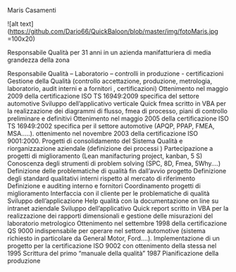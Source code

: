 Maris Casamenti

![alt text](https://github.com/Dario66/QuickBaloon/blob/master/img/fotoMaris.jpg =100x20)

Responsabile Qualità per 31 anni in un azienda manifatturiera di media grandezza della zona
                       
Responsabile Qualità – Laboratorio – controlli in produzione - certificazioni
Gestione della Qualità (controllo accettazione, produzione, metrologia, laboratorio, audit interni e a fornitori , certificazioni)
Ottenimento nel maggio 2009 della certificazione ISO TS 16949:2009  specifica del settore automotive
Sviluppo dell’applicativo verticale Quick fmea scritto in VBA per la realizzazione dei diagrammi di flusso, fmea di processo, piani di controllo preliminare e definitivi
Ottenimento nel maggio 2005 della certificazione ISO TS 16949:2002 specifica per il settore automotive (APQP, PPAP, FMEA, MSA…..).
ottenimento nel novembre 2003 della certificazione ISO 9001:2000.
Progetti di consolidamento del Sistema Qualità e riorganizzazione aziendale (definizione dei processi )
Partecipazione a progetti di miglioramento (Lean manifacturing project, kanban, 5 S)
Conoscenza degli strumenti di problem solving (SPC, 8D, Fmea, 5Why….)
Definizione delle problematiche di qualità fin dall’avvio progetto
Definizione degli standard qualitativi interni rispetto al mercato di riferimento
Definizione e auditing interno e fornitori
Coordinamento progetti di miglioramento
Interfaccia con il cliente per le problematiche di qualità
Sviluppo dell’applicazione Help qualità con la documentazione on line su intranet aziendale
Sviluppo dell’applicativo Quick report scritto in VBA per la realizzazione dei rapporti dimensionali e gestione delle misurazioni del laboratorio metrologico
Ottenimento nel settembre 1998 della certificazione QS 9000 indispensabile per operare nel settore automotive (sistema richiesto in particolare da General Motor, Ford….).
Implementazione di un progetto per la certificazione ISO 9002 con ottenimento della stessa nel 1995
Scrittura del primo “manuale della qualità” 1987
Pianificazione della produzione
